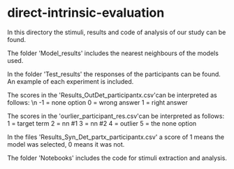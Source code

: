 # direct-intrinsic-evaluation
  
In this directory the stimuli, results and code of analysis of our study can be found.

The folder 'Model_results' includes the nearest neighbours of the models used.

In the folder 'Test_results' the responses of the participants can be found. 
An example of each experiment is included. 

The scores in the 'Results_OutDet_participantx.csv'can be interpreted as follows: \n
-1 = none option
0 = wrong answer
1 = right answer

The scores in the 'ourlier_participant_res.csv'can be interpreted as follows:   
1 = target term
2 = nn #1
3 = nn #2
4 = outlier
5 = the none option

In the files 'Results_Syn_Det_partx_participantx.csv' a score of 1 means the model was selected, 0 means it was not.

The folder 'Notebooks' includes the code for stimuli extraction and analysis.
